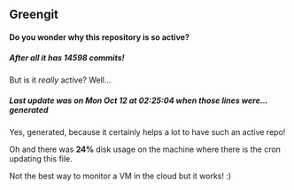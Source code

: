 ## Greengit

#### Do you wonder why this repository is so active?

##### After all it has 14598 commits!

But is it *really* active? Well...

##### Last update was on Mon Oct 12 at 02:25:04 when those lines were... generated

Yes, generated, because it certainly helps a lot to have such an active repo!

Oh and there was **24%** disk usage on the machine
where there is the cron updating this file.

Not the best way to monitor a VM in the cloud but it works! :)
